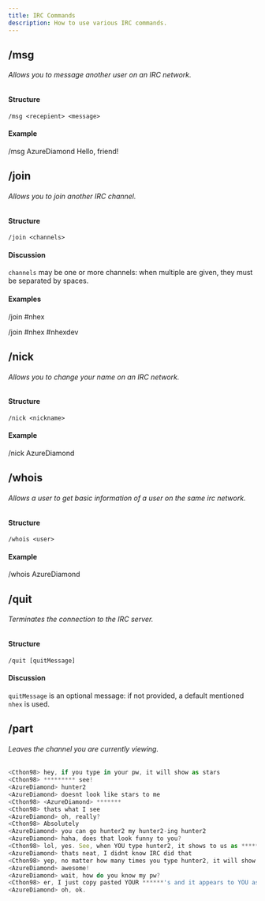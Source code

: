 ```yaml
---
title: IRC Commands
description: How to use various IRC commands.
---
```

## /msg
###### Allows you to message another user on an IRC network.
#### Structure
`/msg <recepient> <message>`
#### Example
/msg AzureDiamond Hello, friend!

## /join
###### Allows you to join another IRC channel.
#### Structure
`/join <channels> `
#### Discussion
`channels` may be one or more channels: when multiple are given, they must be separated by spaces.
#### Examples
/join #nhex

/join #nhex #nhexdev

## /nick
###### Allows you to change your name on an IRC network.
#### Structure
`/nick <nickname>`
#### Example
/nick AzureDiamond

## /whois
###### Allows a user to get basic information of a user on the same irc network.
#### Structure
`/whois <user>`
#### Example
/whois AzureDiamond

## /quit
###### Terminates the connection to the IRC server.
#### Structure
`/quit [quitMessage]`
#### Discussion
`quitMessage` is an optional message: if not provided, a default mentioned `nhex` is used.

## /part
###### Leaves the channel you are currently viewing.
```js
<Cthon98> hey, if you type in your pw, it will show as stars
<Cthon98> ********* see!
<AzureDiamond> hunter2
<AzureDiamond> doesnt look like stars to me
<Cthon98> <AzureDiamond> *******
<Cthon98> thats what I see
<AzureDiamond> oh, really?
<Cthon98> Absolutely
<AzureDiamond> you can go hunter2 my hunter2-ing hunter2
<AzureDiamond> haha, does that look funny to you?
<Cthon98> lol, yes. See, when YOU type hunter2, it shows to us as *******
<AzureDiamond> thats neat, I didnt know IRC did that
<Cthon98> yep, no matter how many times you type hunter2, it will show to us as *******
<AzureDiamond> awesome!
<AzureDiamond> wait, how do you know my pw?
<Cthon98> er, I just copy pasted YOUR ******'s and it appears to YOU as hunter2 cause its your pw
<AzureDiamond> oh, ok.
```
